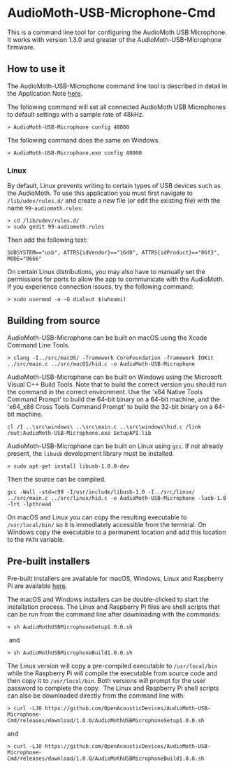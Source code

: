 # AudioMoth-USB-Microphone-Cmd #

This is a command line tool for configuring the AudioMoth USB Microphone. It works with version 1.3.0 and greater of the AudioMoth-USB-Microphone firmware.

## How to use it ##

The AudioMoth-USB-Microphone command line tool is described in detail in the Application Note [here](https://github.com/OpenAcousticDevices/Application-Notes/blob/master/Configuring_the_AudioMoth_USB_Microphone_from_the_Command_Line/Configuring_the_AudioMoth_USB_Microphone_from_the_Command_Line.pdf).

The following command will set all connected AudioMoth USB Microphones to default settings with a sample rate of 48kHz.

```
> AudioMoth-USB-Microphone config 48000
```

The following command does the same on Windows.

```
> AudioMoth-USB-Microphone.exe config 48000
```

### Linux ###

By default, Linux prevents writing to certain types of USB devices such as the AudioMoth. To use this application you must first navigate to `/lib/udev/rules.d/` and create a new file (or edit the existing file) with the name `99-audiomoth.rules`:

```
> cd /lib/udev/rules.d/
> sudo gedit 99-audiomoth.rules
```

Then add the following text:

```
SUBSYSTEM=="usb", ATTRS{idVendor}=="16d0", ATTRS{idProduct}=="06f3", MODE="0666" 
```

On certain Linux distributions, you may also have to manually set the permissions for ports to allow the app to communicate with the AudioMoth. If you experience connection issues, try the following command:
​
```
> sudo usermod -a -G dialout $(whoami)
```

## Building from source ##

AudioMoth-USB-Microphone can be built on macOS using the Xcode Command Line Tools.

```
> clang -I../src/macOS/ -framework CoreFoundation -framework IOKit ../src/main.c ../src/macOS/hid.c -o AudioMoth-USB-Microphone   
```

AudioMoth-USB-Microphone can be built on Windows using the Microsoft Visual C++ Build Tools. Note that to build the correct version you should run the command in the correct environment. Use the 'x64 Native Tools Command Prompt' to build the 64-bit binary on a 64-bit machine, and the 'x64_x86 Cross Tools Command Prompt' to build the 32-bit binary on a 64-bit machine.

```
cl /I ..\src\windows\ ..\src\main.c ..\src\windows\hid.c /link /out:AudioMoth-USB-Microphone.exe SetupAPI.lib
```

AudioMoth-USB-Microphone can be built on Linux using `gcc`. If not already present, the `libusb` development library must be installed.

```
> sudo apt-get install libusb-1.0.0-dev
```

Then the source can be compiled.

```
gcc -Wall -std=c99 -I/usr/include/libusb-1.0 -I../src/linux/ ../src/main.c ../src/linux/hid.c -o AudioMoth-USB-Microphone -lusb-1.0 -lrt -lpthread
```

On macOS and Linux you can copy the resulting executable to `/usr/local/bin/` so it is immediately accessible from the terminal. On Windows copy the executable to a permanent location and add this location to the `PATH` variable.

## Pre-built installers ##

Pre-built installers are available for macOS, Windows, Linux and Raspberry Pi are available [here](https://github.com/OpenAcousticDevices/AudioMoth-USB-Microphone-Cmd/releases/tag/1.0.0). 

The macOS and Windows installers can be double-clicked to start the installation process. The Linux and Raspberry Pi files are shell scripts that can be run from the command line after downloading with the commands:
​
```
> sh AudioMothUSBMicrophoneSetup1.0.0.sh
```
​
and
 
```
> sh AudioMothUSBMicrophoneBuild1.0.0.sh
```

The Linux version will copy a pre-compiled executable to `/usr/local/bin` while the Raspberry Pi will compile the executable from source code and then copy it to `/usr/local/bin`. Both versions will prompt for the user password to complete the copy.
​
The Linux and Raspberry Pi shell scripts can also be downloaded directly from the command line with:
​
```
> curl -LJO https://github.com/OpenAcousticDevices/AudioMoth-USB-Microphone-Cmd/releases/download/1.0.0/AudioMothUSBMicrophoneSetup1.0.0.sh
```

and
​
```
> curl -LJO https://github.com/OpenAcousticDevices/AudioMoth-USB-Microphone-Cmd/releases/download/1.0.0/AudioMothUSBMicrophoneBuild1.0.0.sh
```
